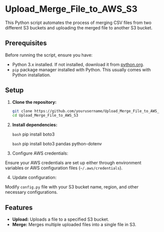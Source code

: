 # Upload_Merge_File_to_AWS_S3


This Python script automates the process of merging CSV files from two different S3 buckets and uploading the merged file to another S3 bucket.

## Prerequisites

Before running the script, ensure you have:

- Python 3.x installed. If not installed, download it from [python.org](https://www.python.org/downloads/).
- `pip` package manager installed with Python. This usually comes with Python installation.

## Setup

1. **Clone the repository:**

   ```bash
   git clone https://github.com/yourusername/Upload_Merge_File_to_AWS_S3
   cd Upload_Merge_File_to_AWS_S3

2. **Install dependencies:**
   
   `bash`
    pip install boto3
   
   `bash`
    pip install boto3 pandas python-dotenv


4. Configure AWS credentials:

Ensure your AWS credentials are set up either through environment variables or AWS configuration files (`~/.aws/credentials`).

4. Update configuration:

Modify `config.py` file with your S3 bucket name, region, and other necessary configurations.


## Features

- **Upload:** Uploads a file to a specified S3 bucket.
- **Merge:** Merges multiple uploaded files into a single file in S3.


